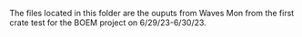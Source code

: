 The files located in this folder are the ouputs from Waves Mon from the first crate test for the BOEM project on 6/29/23-6/30/23.
